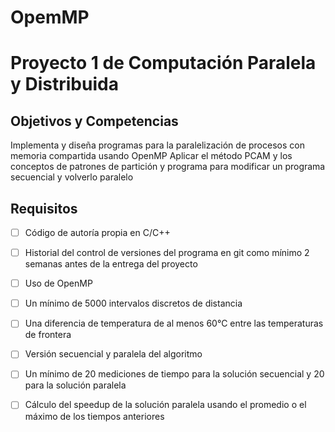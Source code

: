 # OpemMP 
# Proyecto 1 de Computación Paralela y Distribuida

## Objetivos y Competencias
Implementa y diseña programas para la paralelización de procesos con memoria
compartida usando OpenMP
Aplicar el método PCAM y los conceptos de patrones de partición y programa para
modificar un programa secuencial y volverlo paralelo


## Requisitos
- [ ] Código de autoría propia en C/C++
- [ ] Historial del control de versiones del programa en git como mínimo 2
semanas antes de la entrega del proyecto
- [ ] Uso de OpenMP
- [ ] Un mínimo de 5000 intervalos discretos de distancia
- [ ] Una diferencia de temperatura de al menos 60°C entre las temperaturas de
frontera
- [ ] Versión secuencial y paralela del algoritmo
- [ ] Un mínimo de 20 mediciones de tiempo para la solución secuencial y 20 para
la solución paralela
- [ ] Cálculo del speedup de la solución paralela usando el promedio o el máximo
de los tiempos anteriores


